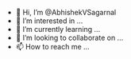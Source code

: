 - 👋 Hi, I’m @AbhishekVSagarnal
- 👀 I’m interested in ...
- 🌱 I’m currently learning ...
- 💞️ I’m looking to collaborate on ...
- 📫 How to reach me ...

<!---
AbhishekVSagarnal/AbhishekVSagarnal is a ✨ special ✨ repository because its `README.md` (this file) appears on your GitHub profile.
You can click the Preview link to take a look at your changes.
--->
